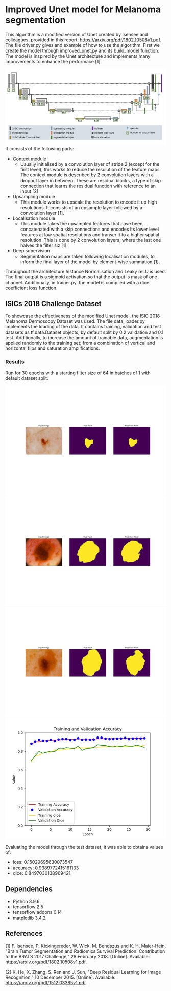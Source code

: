 # Improved Unet model for Melanoma segmentation

This algorithm is a modified version of Unet created by Isensee and colleagues, provided in this report: https://arxiv.org/pdf/1802.10508v1.pdf.
The file driver.py gives and example of how to use the algorithm. First we create the model through improved_unet.py and its
build_model function. The model is inspired by the Unet architecture and implements many improvements to enhance the performace [1].

![](Docs/modified_unet.PNG)
It consists of the following parts:
- Context module
  - Usually initialised by a convolution layer of stride 2 (except for the first level), this works to reduce
    the resolution of the feature maps. The context module is described by 2 convolution layers with a
    dropout layer in between. These are residual blocks, a type of skip connection that learns the residual
    function with reference to an input [2].
- Upsampling module
  - This module works to upscale the resolution to encode it up high resolutions. It consists of
  an upsample layer followed by a convolution layer [1].
- Localisation module
  - This module takes the upsampled features that have been concatenated with a skip connections
    and encodes its lower level features at low spatial resolutions and transer it to a
    higher spatial resolution. This is done by 2 convolution layers, where the last one halves the 
    filter siz [1]. 
- Deep supervision
  - Segmentation maps are taken following localisation modules, to inform the final layer of the model by element-wise summation [1].
  
Throughout the architecture Instance Normalisation and Leaky reLU is used. The final output is a sigmoid activation
so that the output is mask of one channel. Additionally, in trainer.py, the model is compiled
with a dice coefficient loss function. 

## ISICs 2018 Challenge Dataset
To showcase the effectiveness of the modified Unet model, the ISIC 2018 Melanoma Dermoscopy
Dataset was used. The file data_loader.py implements the loading of the data. It contains training, validation and test
datasets as tf.data.Dataset objects, by default split by 0.2 validation and 0.1 test. Additionally, 
to increase the amount of trainable data, augmentation is applied randomly to the training set; from a 
combination of vertical and horizontal flips and saturation amplifications.

### Results
Run for 30 epochs with a starting filter size of 64 in batches of 1 with default dataset split.

![](Docs/Figure_1_64_filters.png)
![](Docs/Figure_2_64_filters.png)
![](Docs/Figure_3_64_filters.png)
![](Docs/Figure_4.png)

Evaluating the model through the test dataset, it was able to obtains values of: 
- loss: 0.15029695630073547
- accuracy: 0.9389772415161133
- dice: 0.8497030138969421

## Dependencies
- Python 3.9.6
- tensorflow 2.5
- tensorflow addons 0.14
- matplotlib 3.4.2

## References
[1] F. Isensee, P. Kickingereder, W. Wick, M. Bendszus and K. H. Maier-Hein, "Brain Tumor Segmentation and Radiomics Survival Prediction: Contribution to the BRATS 2017 Challenge," 28 February 2018. [Online]. Available: https://arxiv.org/pdf/1802.10508v1.pdf.

[2] K. He, X. Zhang, S. Ren and J. Sun, "Deep Residual Learning for Image Recognition," 10 December 2015. [Online]. Available: https://arxiv.org/pdf/1512.03385v1.pdf.

